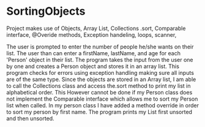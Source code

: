 # SortingObjects

Project makes use of Objects, Array List, Collections .sort, Comparable interface, @Overide methods, Exception handeling, loops, scanner,


The user is prompted to enter the number of people he/she wants on their list. The user than can enter a firstName, lastName,
and age for each 'Person' object in their list. The program takes the input from the user one by one and creates a Person 
object and stores it in an array list. This program checks for errors using exception handling making sure all inputs are of the same type. 
Since the objects are stored in an Array list, I am able to call the Collections class and access the.sort method to print my list in alphabetical order. 
This However cannot be done if my Person class does not implement the Comparable interface which allows me to sort my Person list when called. 
In my person class I have added a method override in order to sort my person by first name. The program prints my List first unsorted and then unsorted.
